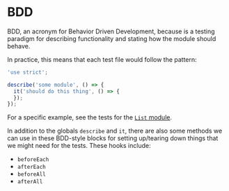 # BDD

BDD, an acronym for Behavior Driven Development, because is a testing paradigm
for describing functionality and stating how the module should behave.

In practice, this means that each test file would follow the pattern:

```js
'use strict';

describe('some module', () => {
  it('should do this thing', () => {
  });
});
```

For a specific example, see the tests for the [`List`
module](../src/bdd/__tests__/List-test.js).

In addition to the globals `describe` and `it`, there are also some methods we
can use in these BDD-style blocks for setting up/tearing down things that we
might need for the tests. These hooks include:

- `beforeEach`
- `afterEach`
- `beforeAll`
- `afterAll`

